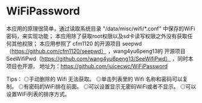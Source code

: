 # WiFiPassword
本应用的原理很简单，通过读取系统目录 "/data/misc/wifi/*.conf" 中保存的WiFi密码，来实现功能；
本应用除了获取root权限以及sd卡读写权限之外没有获取任何其他权限；
本应用参照了 cfm1120 的开源项目 seepwd（https://github.com/cfm1120/seepwd） ，wang4yu6peng13的
        开源项目 SeeWifiPwd（https://github.com/wang4yu6peng13/SeeWifiPwd） ，同时本项目也开源，
        地址为：https://github.com/juicecwc/WiFiPassword

Tips：
        ◎手动删除的 Wifi 无法获取。
        ◎单击列表里的 Wifi 名称和密码可以复制。
        ◎有密码的WiFi排在前面。
        ◎可以设置显示无密码WiFi或者不显示。
        ◎可以设置WiFi列表的排序方式。
